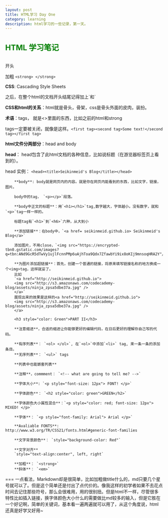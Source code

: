 ```yaml
---
layout: post
title: HTML学习 Day One
category: learning
description: html学习的一些记录，第一天。
---
```


<h4 style="color:green;font-size: 24px">HTML 学习笔记</h4>

开头<!DOCTYPE html>

加粗 `<strong> </strong>`

**CSS**: Cascading Style Sheets

<!DOCTYPE>之后，在整个html的文档开头结尾记得加上`<html>和</html>`

**CSS和html的关系**：html就是骨头，骨架，css是骨头外面的皮肉，装扮。

**术语**：tags， 就是<>里面的东西，比如之前的html和strong

tags一定要被关闭，就像是这样。`<first tag><second tag>Some text!</second tag></first tag>`

**html文件分两部分**：head and body

**head**： head包含了此html文档的各种信息，比如说标题（在游览器标签页上看到的）。

head 实例：
        `<head><title>Seikinmeid's Blog</title></head>`

        **body**: body就是网页内的内容。就是你在网页内能看到的东西，比如文字，链接，图片。

        body中的tag， `<p></p>`段落。

        **body中正文的标题**：用`<h1></h1>`tag,数字越大，字体越小。没有数字，就和`<p>`tag一样一样的。

        标题tag有`<h1>`到`<h6>`六种，从大到小

        **添加链接**：在body中，`<a href= seikinmeid.github.io> Seikinmeid's Blog</a>`

        添加图片，不用close，`<img src="https://encrypted-tbn0.gstatic.com/images?q=tbn:ANd9GcR5dTwVy1ujlFcnnPMp6uAjhToa9Qdx7ZfawbYi9ix8oKIj9mnsoqHRA2Y"/>`

        **为图片添加超链接**：首先，创建一个普通的链接，将原来填写链接名称的地方换成一个<img>tag，这样就妥了。
        比如
        `<a href="http://seikinmeid.github.io">
        <img src="http://s3.amazonaws.com/codecademy-blog/assets/ninja_zpsa5dbe37a.jpg" />
        </a>`
        展现出来的效果是这样的<a href="http://seikinmeid.github.io">
        <img src="http://s3.amazonaws.com/codecademy-blog/assets/ninja_zpsa5dbe37a.jpg" />
        </a>

        <h3 style="color: Green">PART II</h3>

        **注意缩进**，合适的缩进让你能够更好的编辑代码，在日后更好的理解你自己写的代码。

        **有序列表**： `<ol> </ol>`, 在`<ol>`中添加`<li>` tag, 来一条一条的添加条目。
        **无序列表**： `<ul>` tags

        **列表中也能嵌套列表**

        **注释**，commment： `<!-- what are going to tell me? -->`

        **字体大小**: `<p style="font-size: 12px"> FONT! </p>`

        **字体颜色**： `<h2 style="color: green">GREEN</h2>`

        **字体颜色大小属性混合**：`<p style="color: red; font-size: 12px"> MIXED! </p>`

        **字体**： `<p style="font-family: Arial"> Arial </p>`

        **Avaliable FONTS**: http://www.w3.org/TR/CSS21/fonts.html#generic-font-families

        **文字背景颜色**： `style="background-color: Red"`

        **文字对齐**
        `style="text-align:center", left, right`

        **加粗**： `<strong>`
        **斜体**： `<em>`
===
一点看法，Markdown却是很简单，比如加粗做title什么的，md只要几个星号就可以了。但是这个简单还是付出了点代价的。像我这样的初学者如果不去花点时间去记住那些符号，那么会很难用，用的很别扭。但是html不一样，尽管很多特性比如插入链接，换字体颜色大小什么的需要做比md较多的输入，但是它胜在一个好记啊，简单的关键词，基本看一遍两遍就可以用了，从这个角度说，html还真是好学又好用~
